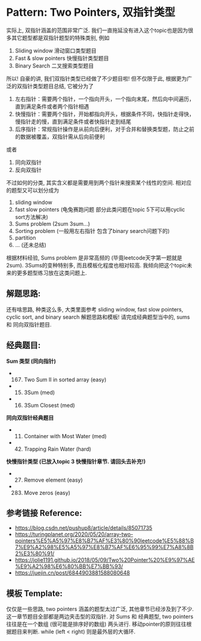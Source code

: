 # Pattern: Two Pointers, 双指针类型

实际上, 双指针涵盖的范围非常广泛. 我们一直拖延没有进入这个topic也是因为很多其它题型都是双指针题型的特殊类别, 例如
1. Sliding window 滑动窗口类型题目
3. Fast & slow pointers 快慢指针类型题目
11. Binary Search 二叉搜索类型题目

所以! 自豪的讲, 我们双指针类型已经做了不少题目啦! 但不仅限于此, 根据更为广泛的双指针类型题目总结, 它被分为了
1. 左右指针：需要两个指针，一个指向开头，一个指向末尾，然后向中间遍历，直到满足条件或者两个指针相遇
2. 快慢指针：需要两个指针，开始都指向开头，根据条件不同，快指针走得快，慢指针走的慢，直到满足条件或者快指针走到结尾
3. 后序指针：常规指针操作是从前向后便利，对于合并和替换类型题，防止之前的数据被覆盖，双指针需从后向前便利

或者
1. 同向双指针
2. 反向双指针

不过如何的分类, 其实含义都是需要用到两个指针来搜索某个线性的空间. 相对应的题型又可以划分成为
1. sliding window
2. fast slow pointers (龟兔赛跑问题 部分此类问题在topic 5下可以用cyclic sort方法解决)
3. Sums problem (2sum 3sum...)
4. Sorting problem (一般用左右指针 包含了binary search问题下的)
5. partition
6. ... (还未总结)

根据材料经验, Sums problem 是非常高频的 (毕竟leetcode天字第一题就是2sum). 3Sums的变种特别多, 而且模板化程度也相对较高. 我倾向把这个topic未来的更多题型练习放在这类问题上. 


## **解题思路:**
还有啥思路, 种类这么多, 大类里面参考 sliding window, fast slow pointers, cyclic sort, and binary search 解题思路和模板! 请完成经典题型当中的, sums 和 同向双指针题目.

## **经典题目:**

**Sum 类型 (同向指针)**
- 167. Two Sum II in sorted array (easy)
- 15. 3Sum (med)
- 16. 3Sum Closest (med)

**同向双指针经典题目**
- 11. Container with Most Water (med)
- 42. Trapping Rain Water (hard)

**快慢指针类型 (已放入topic 3 快慢指针章节. 请回头去补充!)**
- 27. Remove element (easy)
- 283. Move zeros (easy)

## **参考链接 Reference:**

- https://blog.csdn.net/pushup8/article/details/85071735
- https://turingplanet.org/2020/05/20/array-two-pointers%E5%A5%97%E8%B7%AF%E3%80%90leetcode%E5%88%B7%E9%A2%98%E5%A5%97%E8%B7%AF%E6%95%99%E7%A8%8B2%E3%80%91/
- https://jolie1191.github.io/2018/05/09/Two%20Pointer%20%E9%97%AE%E9%A2%98%E6%80%BB%E7%BB%93/
- https://juejin.cn/post/6844903881588080648

## **模板 Template:**
仅仅是一些思路, two pointers 涵盖的题型太过广泛, 其他章节已经涉及到了不少. 这一章节题目全部都是两边夹击型的双指针. 对 Sums 和 经典题型, two pointers 往往是在一个数组 (很可能是排序好的数组) 两头进行. 移动pointer的原则往往根据题目来判断. while (left < right) 则是最外层的大循环.